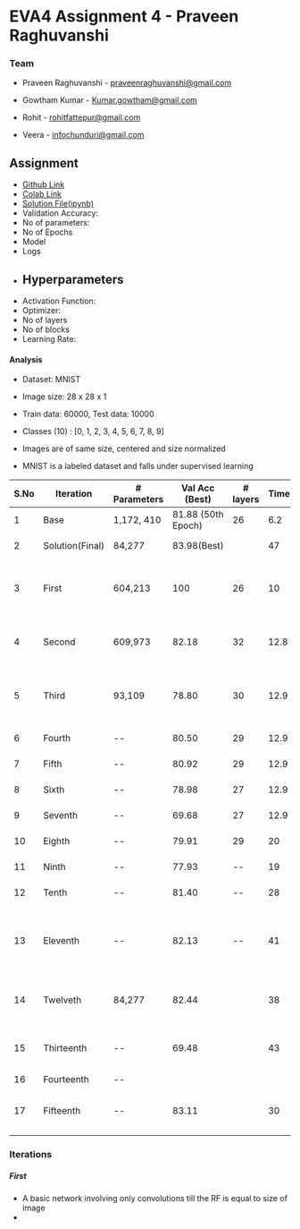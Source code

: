 # EVA4 Assignment 4 - Praveen Raghuvanshi

### Team

- Praveen Raghuvanshi - praveenraghuvanshi@gmail.com

- Gowtham Kumar - Kumar.gowtham@gmail.com

- Rohit - rohitfattepur@gmail.com

- Veera - infochunduri@gmail.com

  

## Assignment

- [Github Link](https://github.com/praveenraghuvanshi1512/EVA4/blob/Session-4/Session-4/Assignment-4/EVA_4_Assignment_4_Praveen_Raghuvanshi.ipynb)
- [Colab Link](https://colab.research.google.com/drive/1WDebiK-hB0isRslHRL8S0ixTiNBeQt5k?authuser=1#scrollTo=9dAn_w-kQcaA)
- [Solution File(ipynb)](EVA_4_Assignment_4_Praveen_Raghuvanshi.ipynb)
- Validation Accuracy: 
- No of parameters: 
- No of Epochs
- Model
- Logs
- Hyperparameters
  - 
- Activation Function: 
- Optimizer: 
- No of layers
- No of blocks
- Learning Rate: 

#### Analysis

- Dataset: MNIST

- Image size: 28 x 28 x 1

- Train data: 60000, Test data: 10000

- Classes (10) : [0, 1, 2, 3, 4, 5, 6, 7, 8, 9] 

- Images are of same size, centered and size normalized

- MNIST is a labeled dataset and falls under supervised learning

  

| S.No | Iteration       | # Parameters | Val Acc (Best)     | # layers | Time(min) | Model Changes                                                | Remark                                   |
| ---- | --------------- | ------------ | ------------------ | -------- | --------- | ------------------------------------------------------------ | ---------------------------------------- |
| 1    | Base            | 1,172, 410   | 81.88 (50th Epoch) | 26       | 6.2       | No Change                                                    | N/A                                      |
| 2    | Solution(Final) | 84,277       | 83.98(Best)        |          | 47        | Refer Iteration# 15                                          | Best acccuracy                           |
| 3    | First           | 604,213      | 100                | 26       | 10        | Conv2D --> SeparableConv2D                                   | Parameters reduced, Acc is constant 1.00 |
| 4    | Second          | 609,973      | 82.18              | 32       | 12.8      | Batch normalization (SepConv -> BN -> ReLU -> SepConv -> BN -> ReLU -> MP) | Parameters increased, Accuracy is normal |
| 5    | Third           | 93,109       | 78.80              | 30       | 12.9      | Remove Dense Layer D1(393,728) and D2(131,328)               | Parameters is under 100,000, Acc reduced |
| 6    | Fourth          | --           | 80.50              | 29       | 12.9      | Remove Dropout from last layer                               | Acc improved                             |
| 7    | Fifth           | --           | 80.92              | 29       | 12.9      | Reduce Dropout from 0.25 to 0.1                              | Acc improved                             |
| 8    | Sixth           | --           | 78.98              | 27       | 12.9      | Remove all Dropout                                           | Acc reduced                              |
| 9    | Seventh         | --           | 69.68              | 27       | 12.9      | Brought Dropout back. Fifth                                  | Acc reduced                              |
| 10   | Eighth          | --           | 79.91              | 29       | 20        | Increase Batch size (128 --> 256)                            | Acc improved                             |
| 11   | Ninth           | --           | 77.93              | --       | 19        | Increased batch size (128 --> 256 --> 512)                   | Acc reduced                              |
| 12   | Tenth           | --           | 81.40              | --       | 28        | Decrease batch size (128 --> 64)                             | Acc improved                             |
| 13   | Eleventh        | --           | 82.13              | --       | 41        | Decrease batch size (128 --> 64 --> 32)                      | Acc improved and crossed base (81.88%)   |
| 14   | Twelveth        | 84,277       | 82.44              |          | 38        | Last Dense and Flatten layer replaced with GAP               | Parameters reduced, Acc improved         |
| 15   | Thirteenth      | --           | 69.48              |          | 43        | Image Augmentation (horizontal and vertical flip, rotation)  | Acc reduced drastically to 69.48         |
| 16   | Fourteenth      | --           |                    |          |           |                                                              |                                          |
| 17   | Fifteenth       | --           | 83.11              |          | 30        | Image Augmentation(horizontal flip, rotation range, slide(height and width)) | Acc improved with best accuracy          |



### Iterations

##### First

- A basic network involving only convolutions till the RF is equal to size of image
- 